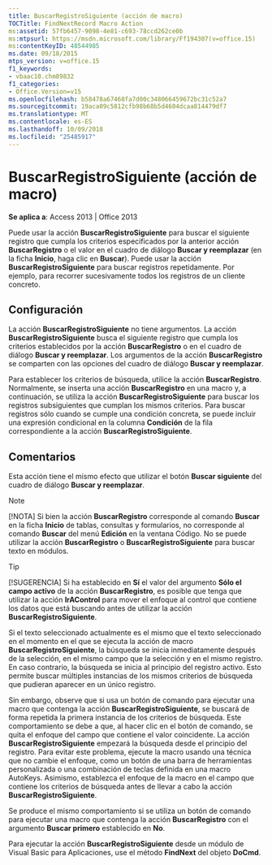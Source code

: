 ```yaml
---
title: BuscarRegistroSiguiente (acción de macro)
TOCTitle: FindNextRecord Macro Action
ms:assetid: 57fb6457-9098-4e81-c693-78ccd262ce0b
ms:mtpsurl: https://msdn.microsoft.com/library/Ff194307(v=office.15)
ms:contentKeyID: 48544985
ms.date: 09/18/2015
mtps_version: v=office.15
f1_keywords:
- vbaac10.chm89832
f1_categories:
- Office.Version=v15
ms.openlocfilehash: b58478a67468fa7d00c348066459672bc31c52a7
ms.sourcegitcommit: 19aca09c5812cfb98b68b5d4604dcaa814479df7
ms.translationtype: MT
ms.contentlocale: es-ES
ms.lasthandoff: 10/09/2018
ms.locfileid: "25485917"
---
```

# <a name="findnextrecord-macro-action"></a>BuscarRegistroSiguiente (acción de macro)


**Se aplica a**: Access 2013 | Office 2013

Puede usar la acción **BuscarRegistroSiguiente** para buscar el siguiente registro que cumpla los criterios especificados por la anterior acción **BuscarRegistro** o el valor en el cuadro de diálogo **Buscar y reemplazar** (en la ficha **Inicio**, haga clic en **Buscar**). Puede usar la acción **BuscarRegistroSiguiente** para buscar registros repetidamente. Por ejemplo, para recorrer sucesivamente todos los registros de un cliente concreto.

## <a name="setting"></a>Configuración

La acción **BuscarRegistroSiguiente** no tiene argumentos. La acción **BuscarRegistroSiguiente** busca el siguiente registro que cumpla los criterios establecidos por la acción **BuscarRegistro** o en el cuadro de diálogo **Buscar y reemplazar**. Los argumentos de la acción **BuscarRegistro** se comparten con las opciones del cuadro de diálogo **Buscar y reemplazar**.

Para establecer los criterios de búsqueda, utilice la acción **BuscarRegistro**. Normalmente, se inserta una acción **BuscarRegistro** en una macro y, a continuación, se utiliza la acción **BuscarRegistroSiguiente** para buscar los registros subsiguientes que cumplan los mismos criterios. Para buscar registros sólo cuando se cumple una condición concreta, se puede incluir una expresión condicional en la columna **Condición** de la fila correspondiente a la acción **BuscarRegistroSiguiente**.

## <a name="remarks"></a>Comentarios

Esta acción tiene el mismo efecto que utilizar el botón **Buscar siguiente** del cuadro de diálogo **Buscar y reemplazar**.


> [!NOTE]
> <P>[!NOTA] Si bien la acción <STRONG>BuscarRegistro</STRONG> corresponde al comando <STRONG>Buscar</STRONG> en la ficha <STRONG>Inicio</STRONG> de tablas, consultas y formularios, no corresponde al comando <STRONG>Buscar</STRONG> del menú <STRONG>Edición</STRONG> en la ventana Código. No se puede utilizar la acción <STRONG>BuscarRegistro</STRONG> o <STRONG>BuscarRegistroSiguiente</STRONG> para buscar texto en módulos.</P>




> [!TIP]
> <P>[!SUGERENCIA] Si ha establecido en <STRONG>Sí</STRONG> el valor del argumento <STRONG>Sólo el campo activo</STRONG> de la acción <STRONG>BuscarRegistro</STRONG>, es posible que tenga que utilizar la acción <STRONG>IrAControl</STRONG> para mover el enfoque al control que contiene los datos que está buscando antes de utilizar la acción <STRONG>BuscarRegistroSiguiente</STRONG>.</P>



Si el texto seleccionado actualmente es el mismo que el texto seleccionado en el momento en el que se ejecuta la acción de macro **BuscarRegistroSiguiente**, la búsqueda se inicia inmediatamente después de la selección, en el mismo campo que la selección y en el mismo registro. En caso contrario, la búsqueda se inicia al principio del registro activo. Esto permite buscar múltiples instancias de los mismos criterios de búsqueda que pudieran aparecer en un único registro.

Sin embargo, observe que si usa un botón de comando para ejecutar una macro que contenga la acción **BuscarRegistroSiguiente**, se buscará de forma repetida la primera instancia de los criterios de búsqueda. Este comportamiento se debe a que, al hacer clic en el botón de comando, se quita el enfoque del campo que contiene el valor coincidente. La acción **BuscarRegistroSiguiente** empezará la búsqueda desde el principio del registro. Para evitar este problema, ejecute la macro usando una técnica que no cambie el enfoque, como un botón de una barra de herramientas personalizada o una combinación de teclas definida en una macro AutoKeys. Asimismo, establezca el enfoque de la macro en el campo que contiene los criterios de búsqueda antes de llevar a cabo la acción **BuscarRegistroSiguiente**.

Se produce el mismo comportamiento si se utiliza un botón de comando para ejecutar una macro que contenga la acción **BuscarRegistro** con el argumento **Buscar primero** establecido en **No**.

Para ejecutar la acción **BuscarRegistroSiguiente** desde un módulo de Visual Basic para Aplicaciones, use el método **FindNext** del objeto **DoCmd**.

